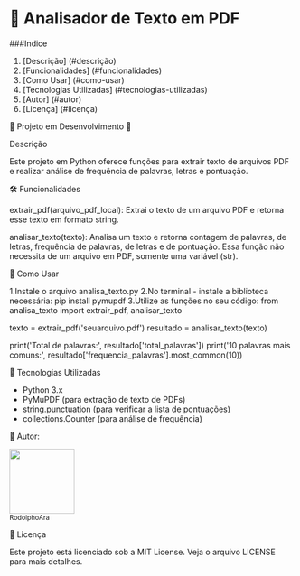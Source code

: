 # 📄 Analisador de Texto em PDF

###Indice
1. [Descrição] (#descrição)
2. [Funcionalidades] (#funcionalidades)
3. [Como Usar] (#como-usar)
4. [Tecnologias Utilizadas] (#tecnologias-utilizadas)
5. [Autor] (#autor)
6. [Licença] (#licença)

🚧 Projeto em Desenvolvimento 🚧

Descrição

Este projeto em Python oferece funções para extrair texto de arquivos PDF e realizar análise de frequência de palavras, letras e pontuação.

🛠️ Funcionalidades

extrair_pdf(arquivo_pdf_local): Extrai o texto de um arquivo PDF e retorna esse texto em formato string.

analisar_texto(texto): Analisa um texto e retorna contagem de palavras, de letras, frequência de palavras, de letras e de pontuação. Essa função não necessita de um arquivo em PDF, somente uma variável (str).

🚀 Como Usar

1.Instale o arquivo analisa_texto.py
2.No terminal - instale a biblioteca necessária:
  pip install pymupdf
3.Utilize as funções no seu código:
  from analisa_texto import extrair_pdf, analisar_texto
  
  texto = extrair_pdf('seuarquivo.pdf')
  resultado = analisar_texto(texto)
  
  print('Total de palavras:', resultado['total_palavras'])
  print('10 palavras mais comuns:', resultado['frequencia_palavras'].most_common(10))

🧪 Tecnologias Utilizadas

- Python 3.x
- PyMuPDF (para extração de texto de PDFs)
- string.punctuation (para verificar a lista de pontuações)
- collections.Counter (para análise de frequência)

👤 Autor:


[<img loading="lazy" src="https://avatars.githubusercontent.com/u/157126047?s=96&v=4" width=115><br><sub>RodolphoAra</sub>](https://github.com/RodolphoAra)

📝 Licença

Este projeto está licenciado sob a MIT License. Veja o arquivo LICENSE para mais detalhes.
